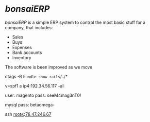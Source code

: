 # *bonsaiERP*
*bonsaiERP* is a simple ERP system to control the most basic stuff for a company, that includes:

- Sales
- Buys
- Expenses
- Bank accounts
- Inventory

 The software is been improved as we move

ctags -R `bundle show rails`/../*

v=spf1 a ip4:192.34.56.117 -all

user: magento
pass: seeM4mag3nT0!

mysql
pass: betaomega-

ssh root@78.47.246.67
